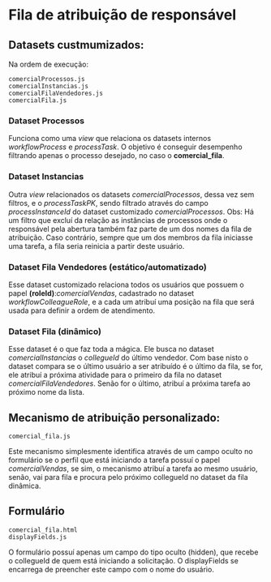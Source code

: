 # Fila de atribuição de responsável

## Datasets custmumizados: 

Na ordem de execução: 

```
comercialProcessos.js
comercialInstancias.js
comercialFilaVendedores.js
comercialFila.js
```

### Dataset Processos 
Funciona como uma *view* que relaciona os datasets internos *workflowProcess* e *processTask*. 
O objetivo é conseguir desempenho filtrando apenas o processo desejado, no caso o **comercial_fila**. 

### Dataset Instancias
Outra *view* relacionados os datasets *comercialProcessos*, dessa vez sem filtros, e o *processTaskPK*, sendo filtrado através do campo *processInstanceId* do dataset customizado *comercialProcessos*. 
Obs: Há um filtro que excluí da relação as instâncias de processos onde o responsável pela abertura também faz parte de um dos nomes da fila de atribuição. Caso contrário, sempre que um dos membros da fila iniciasse uma tarefa, a fila seria reinicia a partir deste usuário.

### Dataset Fila Vendedores (estático/automatizado)
Esse dataset customizado relaciona todos os usuários que possuem o papel **(roleId)**:*comercialVendas*, cadastrado no dataset *workflowColleagueRole*, e a cada um atribuí uma posição na fila que será usada para definir a ordem de atendimento. 

### Dataset Fila (dinâmico)
Esse dataset é o que faz toda a mágica. Ele busca no dataset *comercialInstancias* o *collegueId* do último vendedor. 
Com base nisto o dataset compara se o último usuário a ser atribuído é o último da fila, se for, ele atribuí a próxima atividade para o primeiro da fila no dataset *comercialFilaVendedores*. Senão for o último, atribuí a próxima tarefa ao próximo nome da lista.  

## Mecanismo de atribuição personalizado: 

```
comercial_fila.js
```
Este mecanismo simplesmente identifica através de um campo oculto no formulário se o perfil que está iniciando a tarefa possuí o papel *comercialVendas*, se sim, o mecanismo atribuí a tarefa ao mesmo usuário, senão, vai para fila e procura pelo próximo collegueId no dataset da fila dinâmica. 

## Formulário 
```
comercial_fila.html
displayFields.js
```

O formulário possuí apenas um campo do tipo oculto (hidden), que recebe o collegueId de quem está iniciando a solicitação. O displayFields se encarrega de preencher este campo com o nome do usuário.  


